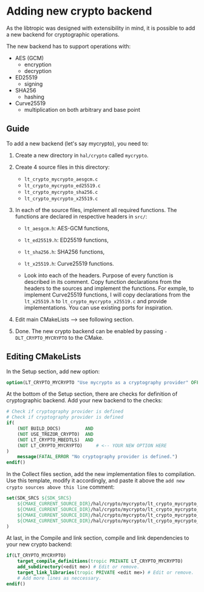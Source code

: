 # Adding new crypto backend
As the libtropic was designed with extensibility in mind, it is possible to add a new backend
for cryptographic operations.

The new backend has to support operations with:
- AES (GCM)
    - encryption
    - decryption
- ED25519
    - signing
- SHA256
    - hashing
- Curve25519
    - multiplication on both arbitrary and base point

## Guide

To add a new backend (let's say mycrypto), you need to:
1. Create a new directory in `hal/crypto` called `mycrypto`.
2. Create 4 source files in this directory:
    - `lt_crypto_mycrypto_aesgcm.c`
    - `lt_crypto_mycrypto_ed25519.c`
    - `lt_crypto_mycrypto_sha256.c`
    - `lt_crypto_mycrypto_x25519.c`
3. In each of the source files, implement all required functions. The functions are declared in respective headers in `src/`:
    - `lt_aesgcm.h`: AES-GCM functions,
    - `lt_ed25519.h`: ED25519 functions,
    - `lt_sha256.h`: SHA256 functions,
    - `lt_x25519.h`: Curve25519 functions.

    - Look into each of the headers. Purpose of every function is described in its comment. Copy function declarations
    from the headers to the sources and implement the functions. For exmple, to implement Curve25519 functions,
    I will copy declarations from the `lt_x25519.h` to `lt_crypto_mycrypto_x25519.c` and provide implementations.
    You can use existing ports for inspiration.

4. Edit main CMakeLists --> see following section.
5. Done. The new crypto backend can be enabled by passing `-DLT_CRYPTO_MYCRYPTO` to the CMake.

## Editing CMakeLists
In the Setup section, add new option:
```cmake
option(LT_CRYPTO_MYCRYPTO "Use mycrypto as a cryptography provider" OFF)
```

At the bottom of the Setup section, there are checks for definition of cryptographic backend. Add your new backend to the checks:

```cmake
# Check if cryptography provider is defined
# Check if cryptography provider is defined
if(
    (NOT BUILD_DOCS)         AND
    (NOT USE_TREZOR_CRYPTO)  AND
    (NOT LT_CRYPTO_MBEDTLS)  AND
    (NOT LT_CRYPTO_MYCRYPTO)     # <-- YOUR NEW OPTION HERE
)
    message(FATAL_ERROR "No cryptography provider is defined.")
endif()
```

In the Collect files section, add the new implementation files to compilation. Use this template,
modify it accordingly, and paste it above the `add new crypto sources above this line` comment:

```cmake
set(SDK_SRCS ${SDK_SRCS}
    ${CMAKE_CURRENT_SOURCE_DIR}/hal/crypto/mycrypto/lt_crypto_mycrypto_aesgcm.c
    ${CMAKE_CURRENT_SOURCE_DIR}/hal/crypto/mycrypto/lt_crypto_mycrypto_ed25519.c
    ${CMAKE_CURRENT_SOURCE_DIR}/hal/crypto/mycrypto/lt_crypto_mycrypto_sha256.c
    ${CMAKE_CURRENT_SOURCE_DIR}/hal/crypto/mycrypto/lt_crypto_mycrypto_x25519.c
)
```

At last, in the Compile and link section, compile and link dependencies to your new crypto backend:

```cmake
if(LT_CRYPTO_MYCRYPTO)
    target_compile_definitions(tropic PRIVATE LT_CRYPTO_MYCRYPTO)
    add_subdirectory(<edit me>) # Edit or remove.
    target_link_libraries(tropic PRIVATE <edit me>) # Edit or remove.
    # Add more lines as neccessary.
endif()
``` 